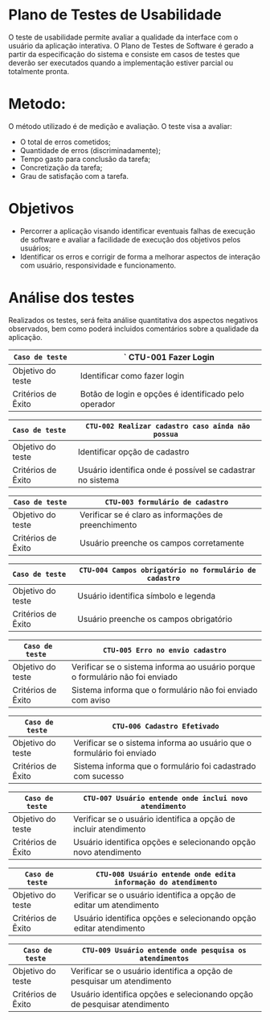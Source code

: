 # Plano de Testes de Usabilidade

O teste de usabilidade permite avaliar a qualidade da interface com o usuário da aplicação interativa. O Plano de Testes de Software é gerado a partir da especificação do sistema e consiste em casos de testes que deverão ser executados quando a implementação estiver parcial ou totalmente pronta.

# Metodo: 
O método utilizado é de medição e avaliação. O teste visa a avaliar: 
  - O total de erros cometidos;
  - Quantidade de erros (discriminadamente);
  - Tempo gasto para conclusão da tarefa;
  - Concretização da tarefa;
  - Grau de satisfação com a tarefa.

# Objetivos
  - Percorrer a aplicação visando identificar eventuais falhas de execução de software e avaliar a facilidade de execução dos objetivos pelos usuários;
  - Identificar os erros e corrigir de forma a melhorar aspectos de interação com usuário, responsividade e funcionamento.

# Análise dos testes
Realizados os testes, será feita análise quantitativa dos aspectos negativos observados, bem como poderá incluidos comentários sobre a qualidade da aplicação. 


| `Caso de teste ` | ` CTU-001 Fazer Login                    | 
|--------------------|--------------------------------------------------------| 
| Objetivo do teste            | Identificar como fazer login                   |  
| Critérios de Êxito           | Botão de login e opções é identificado pelo operador| 

| `Caso de teste ` | ` CTU-002 Realizar cadastro caso ainda não possua  `                    | 
|--------------------|--------------------------------------------------------| 
| Objetivo do teste            | Identificar opção de cadastro                   |  
| Critérios de Êxito           | Usuário identifica onde é possível se cadastrar no sistema| 


| `Caso de teste ` | ` CTU-003 formulário de cadastro  `                    | 
|--------------------|--------------------------------------------------------| 
| Objetivo do teste            | Verificar se é claro as informações de preenchimento             |  
| Critérios de Êxito           | Usuário preenche os campos corretamente  | 


| `Caso de teste ` | ` CTU-004 Campos obrigatório no formulário de cadastro   `                    | 
|--------------------|--------------------------------------------------------| 
| Objetivo do teste            | Usuário identifica símbolo e legenda                    |  
| Critérios de Êxito           | Usuário preenche os campos obrigatório|

| `Caso de teste ` | ` CTU-005 Erro no envio cadastro `                    | 
|--------------------|--------------------------------------------------------| 
| Objetivo do teste            | Verificar se o sistema informa ao usuário porque o formulário não foi enviado                    |  
| Critérios de Êxito           | Sistema informa que o formulário não foi enviado com aviso| 

| `Caso de teste ` | ` CTU-006 Cadastro Efetivado `                    | 
|--------------------|--------------------------------------------------------| 
| Objetivo do teste            | Verificar se o sistema informa ao usuário que o formulário foi enviado                   |  
| Critérios de Êxito           | Sistema informa que o formulário  foi cadastrado com sucesso| 

| `Caso de teste ` | ` CTU-007 Usuário entende onde inclui novo atendimento  `                    | 
|--------------------|--------------------------------------------------------| 
| Objetivo do teste            | Verificar se o usuário identifica a opção de incluir atendimento                    |  
| Critérios de Êxito           | Usuário identifica opções e selecionando opção novo atendimento| 

| `Caso de teste ` | ` CTU-008 Usuário entende onde edita informação do atendimento `                    | 
|--------------------|--------------------------------------------------------| 
| Objetivo do teste            | Verificar se o usuário identifica a opção de editar um atendimento                   |  
| Critérios de Êxito           | Usuário identifica opções e selecionando opção editar atendimento | 

| `Caso de teste ` | ` CTU-009 Usuário entende onde pesquisa os atendimentos `                    | 
|--------------------|--------------------------------------------------------| 
| Objetivo do teste            | Verificar se o usuário identifica a opção de pesquisar um atendimento                   |  
| Critérios de Êxito           | Usuário identifica opções e selecionando opção de pesquisar atendimento| 



